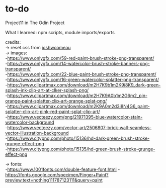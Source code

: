 # to-do
Project11 in The Odin Project  

What I learned:
    npm scripts, module imports/exports

credits:  
-> reset.css from [joshwcomeau](https://www.joshwcomeau.com/css/custom-css-reset/)  
-> images:  
    -https://www.onlygfx.com/59-red-paint-brush-stroke-png-transparent/  
    -https://www.onlygfx.com/14-watercolor-brush-stroke-banners-png-transparent/  
    -https://www.onlygfx.com/22-blue-paint-brush-stroke-png-transparent/  
    -https://www.onlygfx.com/16-green-watercolor-splatter-png-transparent/  
    -https://www.clipartmax.com/download/m2H7K9b1m2K9i8K9_dark-green-splash-ink-clip-art-at-clker-splash-png/  
    -https://www.clipartmax.com/download/m2H7K9A0b1m2G6m2_pin-orange-paint-splatter-clip-art-orange-splat-png/  
    -https://www.clipartmax.com/download/m2K9A0m2d3i8N4G6_paint-splatter-clip-art-pink-red-paint-splat-clip-art/  
    -https://www.vecteezy.com/png/21971395-blue-watercolor-stain-watercolor-background  
    -https://www.vecteezy.com/vector-art/2506807-brick-wall-seamless-vector-illustration-background  
    -https://www.citypng.com/photo/15136/hd-dark-green-brush-stroke-grunge-effect-png  
    -https://www.citypng.com/photo/15135/hd-green-brush-stroke-grunge-effect-png  

-> fonts:  
    -https://www.1001fonts.com/double-feature-font.html
    -https://fonts.google.com/specimen/Finger+Paint?preview.text=nothing111787123111&query=paint  

